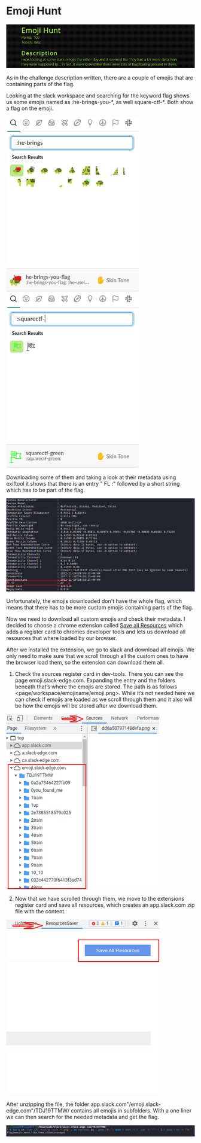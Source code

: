 # Emoji Hunt

![Challenge Description](https://raw.githubusercontent.com/acoozi/CTF-Writeups/main/SquareCTF2022/ressources/emoji_hunt_challenge_description-0.png)


As in the challenge description written, there are a couple of emojis that are containing parts of the flag. 

Looking at the slack workspace and searching for the keyword flag shows us some emojis named as :he-brings-you-\*, as well square-ctf-\*. Both show a flag on the emoji.

![he-brings-you-\*](https://raw.githubusercontent.com/acoozi/CTF-Writeups/main/SquareCTF2022/ressources/emojis_he-brings-you1-1.png)
![square-ctf-\*](https://raw.githubusercontent.com/acoozi/CTF-Writeups/main/SquareCTF2022/ressources/emojis_squarectf-.png)


Downloading some of them and taking a look at their metadata using exiftool it shows that there is an entry " FL :" followed by a short string which has to be part of the flag. 

![metadata](https://raw.githubusercontent.com/acoozi/CTF-Writeups/main/SquareCTF2022/ressources/metadata_1-0.png)

Unfortunately, the emojis downloaded don't have the whole flag, which means that there has to be more custom emojis containing parts of the flag.

Now we need to download all custom emojis and check their metadata. I decided to choose a chrome extension called [Save all Resources](https://chrome.google.com/webstore/detail/save-all-resources/abpdnfjocnmdomablahdcfnoggeeiedb?hl=en) which adds a register card to chromes developer tools and lets us download all resources that where loaded by our browser.

After we installed the extension, we go to slack and download all emojis. We only need to make sure that we scroll through all the custom ones to have the browser load them, so the extension can download them all.

1. Check the sources register card in dev-tools. There you can see the page emoji.slack-edge.com. Expanding the entry and the folders beneath that’s where the emojis are stored. The path is as follows <page/workspace/emojiname/emoji.png>. While it’s not needed here we can check if emojis are loaded as we scroll through them and it also will be how the emojis will be stored after we download them.

![dev-tools](https://raw.githubusercontent.com/acoozi/CTF-Writeups/main/SquareCTF2022/ressources/dev_tools-0.png)

2. Now that we have scrolled through them, we move to the extensions register card and save all resources, which creates an app.slack.com zip file with the content.

![extensioin: save all resources](https://github.com/acoozi/CTF-Writeups/blob/main/SquareCTF2022/ressources/resources_saver-0.png)

After unzipping the file, the folder app.slack.com"/emoji.slack-edge.com"/TDJ19TTMW/ contains all emojis in subfolders. With a one liner we can then search for the needed metadata and get the flag.

![oneliner & flag](https://raw.githubusercontent.com/acoozi/CTF-Writeups/main/SquareCTF2022/ressources/oneliner_flag-0.png)
